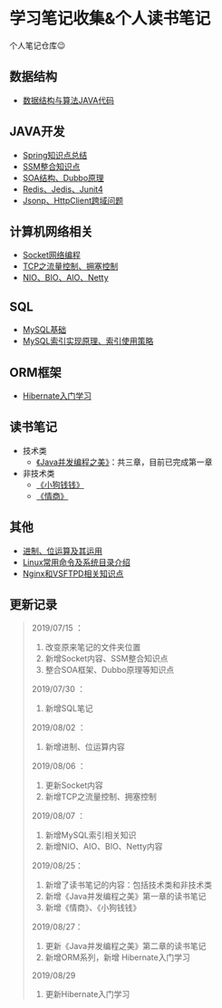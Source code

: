 # 学习笔记收集&个人读书笔记

个人笔记仓库😉




数据结构
------
- [数据结构与算法JAVA代码](https://github.com/JavaCorn/StudyNotes-DataStructrues-Algorithms)



JAVA开发
------
- [Spring知识点总结](https://github.com/JavaCorn/eshop/blob/master/study/spring.md)
- [SSM整合知识点](SSM/README.md)
- [SOA结构、Dubbo原理](https://github.com/JavaCorn/eshop/blob/master/study/Dubbo.md)
- [Redis、Jedis、Junit4](https://github.com/JavaCorn/eshop/blob/master/study/Redis.md)
- [Jsonp、HttpClient跨域问题](https://github.com/JavaCorn/eshop/blob/master/study/AJAX%E3%80%81Jsonp%E3%80%81HttpClient.md)



计算机网络相关
------
- [Socket网络编程](Socket/socket网络编程.md)
- [TCP之流量控制、拥塞控制](Socket/TCP之流量控制、拥塞控制.md)
- [NIO、BIO、AIO、Netty](IO/io.md)



SQL
------
- [MySQL基础](SQL/MySQL笔记.md)
- [MySQL索引实现原理、索引使用策略](SQL/sqlIndex.md)


## ORM框架

- [Hibernate入门学习](Hibernate/Hibernate入门学习.md)

## 读书笔记

- 技术类
  - [《Java并发编程之美》](readingNotes/技术类/《Java并发编程之美》/《Java并发编程之美》.md)：共三章，目前已完成第一章
- 非技术类
  - [《小狗钱钱》](readingNotes/非技术类/《小狗钱钱》.md)
  - [《情商》](readingNotes/非技术类/《情商》.md)

其他
------

- [进制、位运算及其运用](Bit/进制、位运算及其运用.md)
- [Linux常用命令及系统目录介绍](https://github.com/JavaCorn/eshop/blob/master/study/Linux.md)
- [Nginx和VSFTPD相关知识点](https://github.com/JavaCorn/eshop/blob/master/study/Nginx.md)



更新记录
------
> 2019/07/15 ：
> 1. 改变原来笔记的文件夹位置
> 2. 新增Socket内容、SSM整合知识点
> 3. 整合SOA框架、Dubbo原理等知识点
>
> 2019/07/30 ：
> 1. 新增SQL笔记
>
> 2019/08/02 ：
> 1. 新增进制、位运算内容
>
> 2019/08/06 ：
> 1. 更新Socket内容
> 2. 新增TCP之流量控制、拥塞控制
>
> 2019/08/07 ：
> 1. 新增MySQL索引相关知识
> 2. 新增NIO、AIO、BIO、Netty内容
>
> 2019/08/25：
> 1. 新增了读书笔记的内容：包括技术类和非技术类
> 2. 新增《Java并发编程之美》第一章的读书笔记
> 3. 新增《情商》、《小狗钱钱》
>
> 2019/08/27：
>
> 1. 更新《Java并发编程之美》第二章的读书笔记
> 2. 新增ORM系列，新增 Hibernate入门学习
>
> 2019/08/29
>
> 1. 更新Hibernate入门学习


